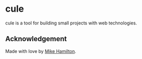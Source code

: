 # cule
cule is a tool for building small projects with web technologies.

## Acknowledgement
Made with love by [Mike Hamilton](http://miska.me).
